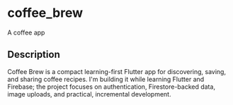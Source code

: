 # coffee_brew

A coffee app

## Description

Coffee Brew is a compact learning-first Flutter app for discovering, saving, and sharing coffee recipes. I'm building it while learning Flutter and Firebase; the project focuses on authentication, Firestore-backed data, image uploads, and practical, incremental development.

